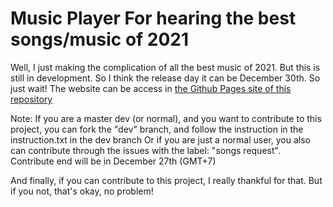 # Music Player For hearing the best songs/music of 2021
Well, I just making the complication of all the best music of 2021. But this is still in development. So I think the release day it can be December 30th. So just wait!
The website can be access in [the Github Pages site of this repository](https://new-comer120.github.io/nyear-music-website/)

Note: If you are a master dev (or normal), and you want to contribute to this project, you can fork the "dev" branch, and follow the instruction in the instruction.txt in the dev branch
Or if you are just a normal user, you also can contribute through the issues with the label: "songs request".
Contribute end will be in December 27th (GMT+7)

And finally, if you can contribute to this project, I really thankful for that. But if you not, that's okay, no problem!
